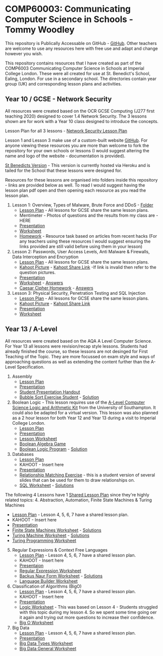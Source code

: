 # COMP60003: Communicating Computer Science in Schools - Tommy Woodley

This repository is Publically Accessable on GitHub - [GitHub](https://github.com/TommyWoodley/teaching).
Other teachers are welcome to use any resources here with free use and adapt and change however you wish.

This repository contains resources that I have created as part of the COMP6003 Communicating Computer Science in Schools at Imperial College London.
These were all created for use at St. Benedict's School, Ealing, London.
For use in a secondary school. 
The directories contain year group (UK) and corresponding lesson plans and activities.

## Year 10 / GCSE - Network Security
All resources were created based on the OCR GCSE Computing (J277 first teaching 2020) designed to cover 1.4 Network Security.
The 3 lessons shown are for work with a Year 10 class designed to introduce the concepts.

Lesson Plan for all 3 lessons - [Network Security Lesson Plan](Y10/NetworkSecurity.pdf)

Lesson 1 and Lesson 3 make use of a custom-built website [GitHub](https://github.com/TommyWoodley/broken-stbens). 
For anyone viewing these resources you are more than welcome to fork the repository for your own schools or lessons (I would suggest altering the name and logo of the website - documentation is provided).

[St Benedicts Version](https://stormy-oasis-27277.herokuapp.com) - This version is currently hosted via Heroku and is tailed for the School that these lessons were designed for.

Resources for these lessons are organised into folders inside this repository - links are provided below as well. To read I would suggest having the lesson plan pdf open and then opening each resource as you read the lesson plan.

1. Lesson 1: Overview, Types of Malware, Brute Force and DDoS - [Folder](Y10/L1)
   - [Lesson Plan](Y10/NetworkSecurity.pdf) - All lessons for GCSE share the same lesson plans.
   - Mentimeter - Photos of questions and the results from my class are - HERE
   - [Presentation](Y10/L1/Lesson1Presentation.pptx)
   - [Worksheet](Y10/L1/Lesson1Worksheet.docx)
   - [Homework](Y10/L1/ImpactsOfAttacksHomework.docx) - Resource task based on articles from recent hacks (For any teachers using these resources I would suggest ensuring the links provided are still valid before using them in your lesson) 
2. Lesson 2: Passwords, User Access Levels, Anti Malware & Firewalls, Data Interception and Encryption
   - [Lesson Plan](Y10/NetworkSecurity.pdf) - All lessons for GCSE share the same lesson plans.
   - [Kahoot Picture](Y10/L2/L2Kahoot.png) - [Kahoot Share Link](https://create.kahoot.it/share/network-attacks/7f893d8b-95e7-445f-a193-6eadcdf48f89) -If link is invalid then refer to the question pictures.
   - [Presentation](Y10/L2/Lesson2Presentation.pptx)
   - [Worksheet](Y10/L2/L2Worksheet.pptx) - [Answers](Y10/L2/L2WorksheetAnswers.pptx)
   - [Caesar Cipher Homework](Y10/L2/CaesarCypherHomework.docx) - [Answers](Y10/L2/CaesarCypherHomework.docx)
3. Lesson 3: Physical Security, Penetration Testing and SQL Injection
   - [Lesson Plan](Y10/NetworkSecurity.pdf) - All lessons for GCSE share the same lesson plans.
   - [Kahoot Picture](Y10/L3/L3%20Kahoot.png) - [Kahoot Share Link](https://create.kahoot.it/share/network-attacks-2/7f5f1d74-8974-4437-94aa-dccd9a7021a4)
   - [Presentation](Y10/L3/Lesson3Presentation.pptx)
   - [Worksheet](Y10/L3/Lesson3Worksheet.docx)

## Year 13 / A-Level
All resources were created based on the AQA A Level Computer Science.
For Year 13 all lessons were revision/recap style lessons. 
Students had already finished the course, so these lessons are not desinged for First Teaching of the Topic.
They are more focussed on exam style and ways of approaching questions as well as extending the content further than the A-Level Specification.

1. Assembly
      - [Lesson Plan](ALevel/Assembly/AssemblyLessonPlan.pdf)
      - [Presentation](ALevel/Assembly/AssemblyPresentation.pptx)
      - [Student Presentation Handout](ALevel/Assembly/AssemblyLanguageStudentHandout.pdf)
      - [Bubble Sort Exercise Student](ALevel/Assembly/bubble_sort_blank.txt) - [Solution](ALevel/Assembly/bubble_sort_solution.txt)
2. Boolean Logic - This lesson requires use of the [A-Level Computer Science Logic and Arithmetic Kit](https://www.ecs.soton.ac.uk/outreach/kits/computer-science-logic-and-arithmetic-kit) from the University of Southampton. It could also be adapted for a virtual version. This lesson was also planned as a 2 hour lesson for both Year 12 and Year 13 during a visit to Imperial College London.
   - [Lesson Plan](ALevel/BooleanLogic/BooleanLogicLessonPlan.pdf)
   - [Presentation](ALevel/BooleanLogic/BooleanLogicPresentation.pptx)
   - [Lesson Worksheet](ALevel/BooleanLogic/BooleanLogicWorksheet.pdf)
   - [Boolean Algebra Game](ALevel/BooleanLogic/BooleanGame.pdf)
   - [Boolean Logic Program](ALevel/BooleanLogic/BooleanLogicProgram.ipynb) - [Solution](ALevel/BooleanLogic/BooleanLogicProgramSolution.ipynb)
3. Databases
   - [Lesson Plan](ALevel/Databases/DatabasesLessonPlan.pdf)
   - KAHOOT - Insert here
   - [Presentation](ALevel/Databases/DatabasesPresentation.pdf)
   - [Relationship Matching Exercise](ALevel/Databases/RelationshipMatching.pdf) - this is a student version of several slides that can be used for them to draw relationships on.
   - [SQL Worksheet](ALevel/Databases/SQLWorksheet.pdf) - [Solutions](ALevel/Databases/SQLSolutions.pdf)

The following 4 Lessons have 1 [Shared Lesson Plan](ALevel/FundamentalsOfComputationalThinking.pdf) since they're highly related topics:
4. Abstraction, Automation, Finite State Machines & Turing Machines
   - [Lesson Plan](ALevel/FundamentalsOfComputationalThinking.pdf) - Lesson 4, 5, 6, 7 have a shared lesson plan.
   - KAHOOT - Insert here
   - [Presentation](ALevel/FSM&TM/FSM&TuringPresentation.pptx)
   - [Finite State Machines Worksheet](ALevel/FSM&TM/FSMQuestions.docx) - [Solutions](ALevel/FSM&TM/FSMAnswers.docx)
   - [Turing Machine Worksheet](ALevel/FSM&TM/TMQuestions.docx) - [Solutions](ALevel/FSM&TM/TMAnswers.docx)
   - [Turing Programming Worksheet](ALevel/FSM&TM/TuringProgramming.docx)
5. Regular Expressions & Context Free Languages
   - [Lesson Plan](ALevel/FundamentalsOfComputationalThinking.pdf) - Lesson 4, 5, 6, 7 have a shared lesson plan.
   - KAHOOT - Insert here
   - [Presentaion](ALevel/RegularAndContextFreeLanguages/RE&CFLPresentation.pptx)
   - [Regular Expression Worksheet](ALevel/RegularAndContextFreeLanguages/RegularExpressionQuestions.docx)
   - [Backus Naur Form Worksheet](ALevel/RegularAndContextFreeLanguages/BackusNaurFormQuestions.docx) - [Solutions](ALevel/RegularAndContextFreeLanguages/BackusNaurFormAnswers.docx)
   - [Language Builder Worksheet](ALevel/RegularAndContextFreeLanguages/LanguageBuilder.docx)
6. Classification of Algorithms (BigO)
   - [Lesson Plan](ALevel/FundamentalsOfComputationalThinking.pdf) - Lesson 4, 5, 6, 7 have a shared lesson plan.
   - KAHOOT - Insert here
   - [Presentation](ALevel/BigO/BigOPresentation.pptx)
   - [Logic Worksheet](ALevel/BigO/LogicWorksheet.docx) - This was based on Lesson 4 - Students struggled with this topic during my lesson 4. So we spent some time going oer it again and trying out more questions to increase their confidence.
   - [Big O Worksheet](ALevel/BigO/BigOWorksheet.docx)
7. Big Data
   - [Lesson Plan](ALevel/FundamentalsOfComputationalThinking.pdf) - Lesson 4, 5, 6, 7 have a shared lesson plan.
   - [Presentation](ALevel/BigData/BigDataPresentation.pptx)
   - [Big Data Types Worksheet](ALevel/BigData/BigDataTypes.docx)
   - [Big Data General Worksheet](ALevel/BigData/BigDataQuestions.docx)
